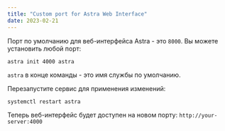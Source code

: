 ```yaml
---
title: "Custom port for Astra Web Interface"
date: 2023-02-21
---
```


Порт по умолчанию для веб-интерфейса Astra - это `8000`. Вы можете установить любой порт:

```
astra init 4000 astra
```

`astra` в конце команды - это имя службы по умолчанию.

Перезапустите сервис для применения изменений:

```
systemctl restart astra
```

Теперь веб-интерфейс будет доступен на новом порту: `http://your-server:4000`
